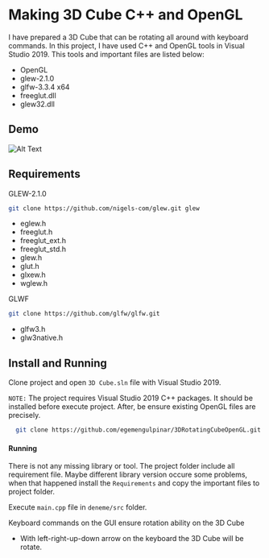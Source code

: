 # Making 3D Cube C++ and OpenGL 
I have prepared a 3D Cube that can be rotating all around with keyboard commands. In this project,
I have used C++ and OpenGL tools in Visual Studio 2019.
This tools and important files are listed below:
- OpenGL
- glew-2.1.0
- glfw-3.3.4 x64
- freeglut.dll
- glew32.dll


## Demo



  
![Alt Text](https://media.giphy.com/media/pEPZrahVCPsduZ1mcR/giphy.gif?cid=790b76111d3aaed239b78d1dbcd28508f7863a8ce8fcd05a&rid=giphy.gif&ct=g)




## Requirements
GLEW-2.1.0 
```bash
git clone https://github.com/nigels-com/glew.git glew
```
- eglew.h
- freeglut.h
- freeglut_ext.h
- freeglut_std.h
- glew.h
- glut.h
- glxew.h
- wglew.h

GLWF
```bash
git clone https://github.com/glfw/glfw.git
```
- glfw3.h
- glw3native.h
## Install and Running

Clone project and open `3D Cube.sln` file with Visual Studio 2019.

`NOTE:` The project requires Visual Studio 2019 C++ packages. It should be installed before execute project.
After, be ensure existing OpenGL files are precisely. 
```bash
  git clone https://github.com/egemengulpinar/3DRotatingCubeOpenGL.git
```


#### Running

There is not any missing library or tool. The project folder include all requirement file.
Maybe different library version occure some problems, when that happened install the ``` Requirements ```
and copy the important files to project folder.



  Execute  ```main.cpp```   file in ```deneme/src``` folder.

Keyboard commands on the GUI ensure rotation ability on the 3D Cube
- With left-right-up-down arrow on the keyboard the 3D Cube will be rotate.

